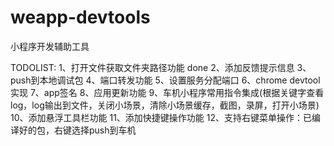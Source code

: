 # weapp-devtools
小程序开发辅助工具


TODOLIST:
1、打开文件获取文件夹路径功能  done
2、添加反馈提示信息
3、push到本地调试包
4、端口转发功能
5、设置服务分配端口
6、chrome devtool实现
7、app签名
8、应用更新功能
9、车机小程序常用指令集成(根据关键字查看log，log输出到文件，关闭小场景，清除小场景缓存，截图，录屏，打开小场景)
10、添加悬浮工具栏功能
11、添加快捷键操作功能
12、支持右键菜单操作：已编译好的包，右键选择push到车机